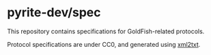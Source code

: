 # pyrite-dev/spec

This repository contains specifications for GoldFish-related protocols.

Protocol specifications are under CC0, and generated using [xml2txt](https://github.com/pyrite-dev/xml2txt).
